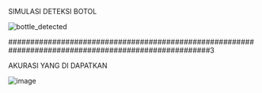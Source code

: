 SIMULASI DETEKSI BOTOL

![bottle_detected](https://github.com/user-attachments/assets/3958adb4-9f3a-4eab-9dfb-710f60142bc6)


######################################################################################################3

AKURASI YANG DI DAPATKAN

![image](https://github.com/user-attachments/assets/55884d39-8980-413e-bede-234a5d972a9a)
